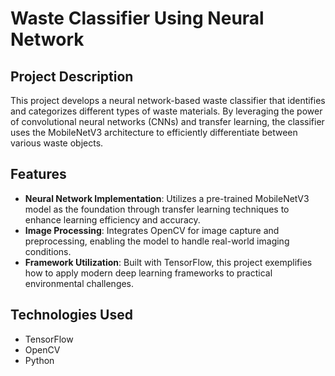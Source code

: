 # Waste Classifier Using Neural Network

## Project Description
This project develops a neural network-based waste classifier that identifies and categorizes different types of waste materials. By leveraging the power of convolutional neural networks (CNNs) and transfer learning, the classifier uses the MobileNetV3 architecture to efficiently differentiate between various waste objects.

## Features
- **Neural Network Implementation**: Utilizes a pre-trained MobileNetV3 model as the foundation through transfer learning techniques to enhance learning efficiency and accuracy.
- **Image Processing**: Integrates OpenCV for image capture and preprocessing, enabling the model to handle real-world imaging conditions.
- **Framework Utilization**: Built with TensorFlow, this project exemplifies how to apply modern deep learning frameworks to practical environmental challenges.

## Technologies Used
- TensorFlow
- OpenCV
- Python


